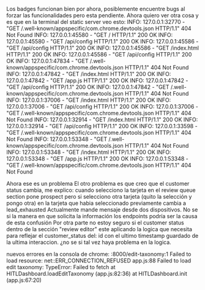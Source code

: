 Los badges funcionan bien por ahora, posiblemente encuentre bugs al forzar las funcionalidades pero esta pendiente.
Ahora quiero ver otra cosa y es que en la terminal del static server veo esto: INFO:     127.0.0.1:32770 - "GET /.well-known/appspecific/com.chrome.devtools.json HTTP/1.1" 404 Not Found
INFO:     127.0.0.1:45580 - "GET / HTTP/1.1" 200 OK
INFO:     127.0.0.1:45580 - "GET /api/config HTTP/1.1" 200 OK
INFO:     127.0.0.1:45586 - "GET /api/config HTTP/1.1" 200 OK
INFO:     127.0.0.1:45586 - "GET /index.html HTTP/1.1" 200 OK
INFO:     127.0.0.1:45586 - "GET /api/config HTTP/1.1" 200 OK
INFO:     127.0.0.1:47834 - "GET /.well-known/appspecific/com.chrome.devtools.json HTTP/1.1" 404 Not Found
INFO:     127.0.0.1:47842 - "GET /index.html HTTP/1.1" 200 OK
INFO:     127.0.0.1:47842 - "GET /app.js HTTP/1.1" 200 OK
INFO:     127.0.0.1:47842 - "GET /api/config HTTP/1.1" 200 OK
INFO:     127.0.0.1:47842 - "GET /.well-known/appspecific/com.chrome.devtools.json HTTP/1.1" 404 Not Found
INFO:     127.0.0.1:37006 - "GET /index.html HTTP/1.1" 200 OK
INFO:     127.0.0.1:37006 - "GET /api/config HTTP/1.1" 200 OK
INFO:     127.0.0.1:37006 - "GET /.well-known/appspecific/com.chrome.devtools.json HTTP/1.1" 404 Not Found
INFO:     127.0.0.1:32914 - "GET /index.html HTTP/1.1" 200 OK
INFO:     127.0.0.1:32914 - "GET /api/config HTTP/1.1" 200 OK
INFO:     127.0.0.1:33598 - "GET /.well-known/appspecific/com.chrome.devtools.json HTTP/1.1" 404 Not Found
INFO:     127.0.0.1:53348 - "GET /.well-known/appspecific/com.chrome.devtools.json HTTP/1.1" 404 Not Found
INFO:     127.0.0.1:53348 - "GET /index.html HTTP/1.1" 200 OK
INFO:     127.0.0.1:53348 - "GET /app.js HTTP/1.1" 200 OK
INFO:     127.0.0.1:53348 - "GET /.well-known/appspecific/com.chrome.devtools.json HTTP/1.1" 404 Not Found

Ahora ese es un problema
El otro problema es que creo que el customer status cambia, me explico:
    cuando selecciono la tarjeta en el review queue section pone prospect pero si selecciono otra tarjeta (quito la selección y pongo otra) en la tarjeta que habia seleccionado previamente cambia a lead_exhausted 
Actualmente mande mensaje desde dos dispositivos. No se si la manera en que solicita la información los endpoints podría ser la causa de esta confusión
Por otra parte no estoy seguro si el customer status dentro de la sección "review editor" este aplicando la logica que necesita para reflejar el customer_status del: id con el ultimo timestamp guardado de la ultima interaccion. ¿no se si tal vez haya problema en la logica.   



nuevos errores en la consola de chrome:
:8000/edit-taxonomy:1 
            Failed to load resource: net::ERR_CONNECTION_REFUSED
app.js:88  Failed to load edit taxonomy: TypeError: Failed to fetch
    at HITLDashboard.loadEditTaxonomy (app.js:82:36)
    at HITLDashboard.init (app.js:67:20)
